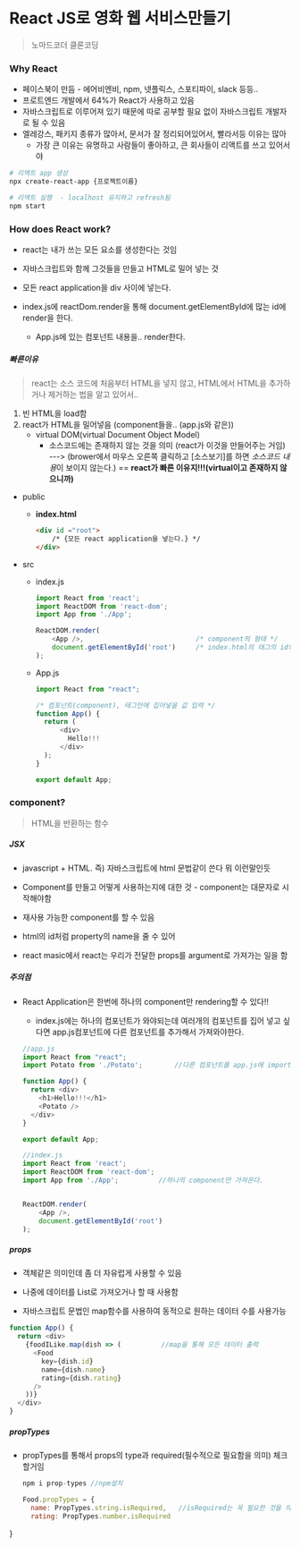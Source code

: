 # React JS로 영화 웹 서비스만들기

>  노마드코더 클론코딩

### Why React

* 페이스북이 만듬 - 에어비엔비, npm, 넷플릭스, 스포티파이, slack 등등.. 
* 프로트엔드 개발에서 64%가 React가 사용하고 있음
* 자바스크립트로 이루어져 있기 때문에 따로 공부할 필요 없이 자바스크립트 개발자로 될 수 있음
* 엘레강스, 패키지 종류가 많아서, 문서가 잘 정리되어있어서, 빨라서등  이유는 많아
  * 가장 큰 이유는 유명하고 사람들이 좋아하고, 큰 회사들이 리액트를 쓰고 있어서야



```bash
# 리엑트 app 생성
npx create-react-app {프로젝트이름}

# 리엑트 실행  - localhost 유지하고 refresh됨
npm start
```



### How does React work?

* react는 내가 쓰는 모든 요소를 생성한다는 것임

* 자바스크립트와 함께 그것들을 만들고 HTML로 밀어 넣는 것
*  모든 react application을 div 사이에 넣는다.
* index.js에 reactDom.render을 통해 document.getElementById에 많는 id에 render을 한다.
  * App.js에 있는 컴포넌트 내용을.. render한다.

##### 빠른이유

> react는 소스 코드에 처음부터 HTML을 넣지 않고, HTML에서 HTML을 추가하거나 제거하는 법을 알고 있어서..

1. 빈 HTML을 load함
2. react가 HTML을 밀어넣음 (component들을.. (app.js와 같은))
   * virtual DOM(virtual Document Object Model)
     * 소스코드에는 존재하지 않는 것을 의미 (react가 이것을 만들어주는 거임)  ---> (brower에서 마우스 오른쪽 클릭하고 [소스보기]를 하면 *소스코드 내용*이 보이지 않는다.) == **react가 빠른 이유지!!!(virtual이고 존재하지 않으니까)**

* public

  * **index.html** 

    ```html
    <div id ="root">
    	/* {모든 react application을 넣는다.} */
    </div>
    ```

* src

  * index.js

    ```js
    import React from 'react';
    import ReactDOM from 'react-dom';
    import App from './App';
    
    ReactDOM.render(
        <App />,  							/* component의 형태 */ 
        document.getElementById('root') 	/* index.html의 태그의 id와 동일해야됨 */
    );
    ```

  * App.js  

    ```js
    import React from "react";
    
    /* 컴포넌트(component), 태그안에 집어넣을 값 입력 */
    function App() {
      return (
          <div>
          	Hello!!!
          </div>
      );
    }
    
    export default App;
    ```





### component?

>  HTML을 반환하는 함수

##### JSX

* javascript + HTML. 즉) 자바스크립트에 html 문법같이 쓴다 뭐 이런말인듯

* Component를 만들고 어떻게 사용하는지에 대한 것 - component는 대문자로 시작해야함 

* 재사용 가능한 component를 할 수 있음

* html의 id처럼 property의 name을 줄 수 있어

* react masic에서 react는 우리가 전달한 props를 argument로 가져가는 일을 함

  

##### 주의점

* React Application은 한번에 하나의 component만 rendering할 수 있다!!

  * index.js에는 하나의 컴포넌트가 와야되는데 여러개의 컴포넌트를 집어 넣고 싶다면 app.js컴포넌트에 다른 컴포넌트를 추가해서 가져와야한다.

  ```js
  //app.js
  import React from "react";
  import Potato from './Potato';		//다른 컴포넌트를 app.js에 import시킨다.
  
  function App() {
    return <div>
      <h1>Hello!!!</h1>
      <Potato />
    </div>
  }
  
  export default App;
  
  //index.js
  import React from 'react';
  import ReactDOM from 'react-dom';
  import App from './App';			//하나의 component만 가져온다.
  
  
  ReactDOM.render(
      <App />,
      document.getElementById('root')
  );
  ```




##### props

* 객체같은 의미인데 좀 더 자유럽게 사용할 수 있음

* 나중에 데이터를 List로 가져오거나 할 때 사용함

*  자바스크립트 문법인 map함수를 사용하여 동적으로 원하는 데이터 수를 사용가능

  ```js
  function App() {
    return <div>
      {foodILike.map(dish => (			//map을 통해 모든 데이터 출력
        <Food
          key={dish.id}
          name={dish.name}
          rating={dish.rating}
        />
      ))}
    </div>
  }
  ```

  

##### propTypes

* propTypes를 통해서 props의 type과 required(필수적으로 필요함을 의미) 체크할거임

  ```js
  npm i prop-types //npm설치
  
  Food.propTypes = {
    name: PropTypes.string.isRequired,   //isRequired는 꼭 필요한 것을 의미한다.
    rating: PropTypes.number.isRequired
}
  ```
  
  









